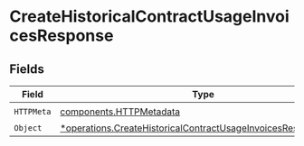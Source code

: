 # CreateHistoricalContractUsageInvoicesResponse


## Fields

| Field                                                                                                                                         | Type                                                                                                                                          | Required                                                                                                                                      | Description                                                                                                                                   |
| --------------------------------------------------------------------------------------------------------------------------------------------- | --------------------------------------------------------------------------------------------------------------------------------------------- | --------------------------------------------------------------------------------------------------------------------------------------------- | --------------------------------------------------------------------------------------------------------------------------------------------- |
| `HTTPMeta`                                                                                                                                    | [components.HTTPMetadata](../../models/components/httpmetadata.md)                                                                            | :heavy_check_mark:                                                                                                                            | N/A                                                                                                                                           |
| `Object`                                                                                                                                      | [*operations.CreateHistoricalContractUsageInvoicesResponseBody](../../models/operations/createhistoricalcontractusageinvoicesresponsebody.md) | :heavy_minus_sign:                                                                                                                            | Success                                                                                                                                       |